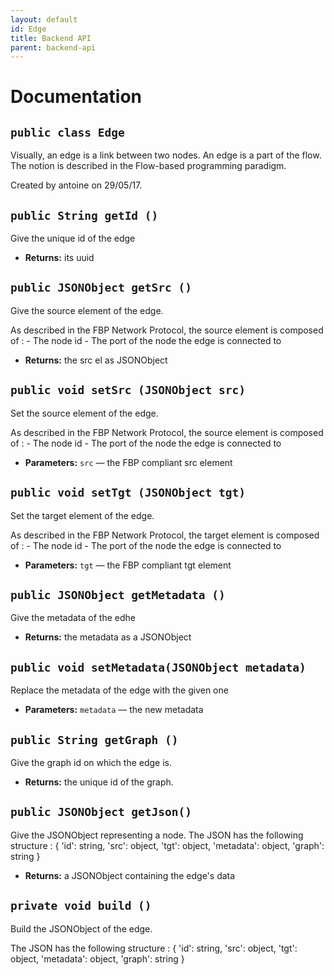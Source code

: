 ```yaml
---
layout: default
id: Edge
title: Backend API
parent: backend-api
---
```

# Documentation

## `public class Edge`

Visually, an edge is a link between two nodes. An edge is a part of the flow. The notion is described in the Flow-based programming paradigm.

Created by antoine on 29/05/17.

## `public String getId ()`

Give the unique id of the edge

 * **Returns:** its uuid

## `public JSONObject getSrc ()`

Give the source element of the edge.

As described in the FBP Network Protocol, the source element is composed of : - The node id - The port of the node the edge is connected to

 * **Returns:** the src el as JSONObject

## `public void setSrc (JSONObject src)`

Set the source element of the edge.

As described in the FBP Network Protocol, the source element is composed of : - The node id - The port of the node the edge is connected to

 * **Parameters:** `src` — the FBP compliant src element

## `public void setTgt (JSONObject tgt)`

Set the target element of the edge.

As described in the FBP Network Protocol, the target element is composed of : - The node id - The port of the node the edge is connected to

 * **Parameters:** `tgt` — the FBP compliant tgt element

## `public JSONObject getMetadata ()`

Give the metadata of the edhe

 * **Returns:** the metadata as a JSONObject

## `public void setMetadata(JSONObject metadata)`

Replace the metadata of the edge with the given one

 * **Parameters:** `metadata` — the new metadata

## `public String getGraph ()`

Give the graph id on which the edge is.

 * **Returns:** the unique id of the graph.

## `public JSONObject getJson()`

Give the JSONObject representing a node. The JSON has the following structure : { 'id': string, 'src': object, 'tgt': object, 'metadata': object, 'graph': string }

 * **Returns:** a JSONObject containing the edge's data

## `private void build ()`

Build the JSONObject of the edge.

The JSON has the following structure : { 'id': string, 'src': object, 'tgt': object, 'metadata': object, 'graph': string }
